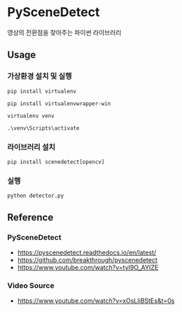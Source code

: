 # PySceneDetect

영상의 전환점을 찾아주는 파이썬 라이브러리

## Usage
### 가상환경 설치 및 실행
<code>pip install virtualenv</code>

<code>pip install virtualenvwrapper-win</code>

<code>virtualenv venv</code>

<code>.\venv\Scripts\activate</code>

### 라이브러리 설치
<code>pip install scenedetect[opencv]</code>

### 실행
<code>python detector.py</code>

## Reference
### PySceneDetect
- https://pyscenedetect.readthedocs.io/en/latest/
- https://github.com/breakthrough/pyscenedetect
- https://www.youtube.com/watch?v=tyI9O_AYIZE
### Video Source
- https://www.youtube.com/watch?v=xOsLIiBStEs&t=0s